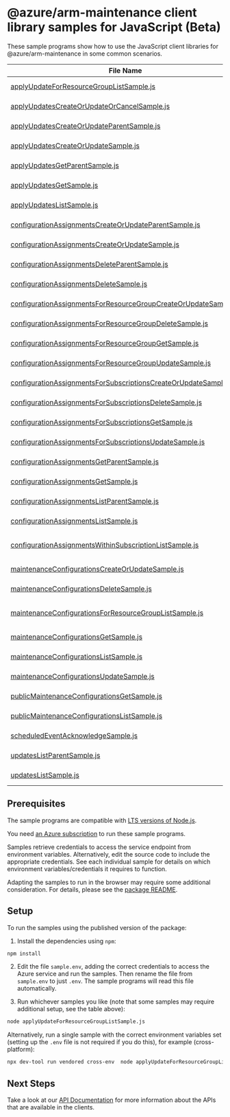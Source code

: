 # @azure/arm-maintenance client library samples for JavaScript (Beta)

These sample programs show how to use the JavaScript client libraries for @azure/arm-maintenance in some common scenarios.

| **File Name**                                                                                                                   | **Description**                                                                                                                                                                                      |
| ------------------------------------------------------------------------------------------------------------------------------- | ---------------------------------------------------------------------------------------------------------------------------------------------------------------------------------------------------- |
| [applyUpdateForResourceGroupListSample.js][applyupdateforresourcegrouplistsample]                                               | get Configuration records within a subscription and resource group x-ms-original-file: 2023-10-01-preview/ApplyUpdatesResourceGroup_List.json                                                        |
| [applyUpdatesCreateOrUpdateOrCancelSample.js][applyupdatescreateorupdateorcancelsample]                                         | apply maintenance updates to resource x-ms-original-file: 2023-10-01-preview/ApplyUpdates_CreateOrUpdateOnly_NoCancellation.json                                                                     |
| [applyUpdatesCreateOrUpdateParentSample.js][applyupdatescreateorupdateparentsample]                                             | apply maintenance updates to resource with parent x-ms-original-file: 2023-10-01-preview/ApplyUpdates_CreateOrUpdateParent.json                                                                      |
| [applyUpdatesCreateOrUpdateSample.js][applyupdatescreateorupdatesample]                                                         | apply maintenance updates to resource x-ms-original-file: 2023-10-01-preview/ApplyUpdates_CreateOrUpdate.json                                                                                        |
| [applyUpdatesGetParentSample.js][applyupdatesgetparentsample]                                                                   | track maintenance updates to resource with parent x-ms-original-file: 2023-10-01-preview/ApplyUpdates_GetParent.json                                                                                 |
| [applyUpdatesGetSample.js][applyupdatesgetsample]                                                                               | track maintenance updates to resource x-ms-original-file: 2023-10-01-preview/ApplyUpdates_Get.json                                                                                                   |
| [applyUpdatesListSample.js][applyupdateslistsample]                                                                             | get Configuration records within a subscription x-ms-original-file: 2023-10-01-preview/ApplyUpdates_List.json                                                                                        |
| [configurationAssignmentsCreateOrUpdateParentSample.js][configurationassignmentscreateorupdateparentsample]                     | register configuration for resource. x-ms-original-file: 2023-10-01-preview/ConfigurationAssignments_CreateOrUpdateParent.json                                                                       |
| [configurationAssignmentsCreateOrUpdateSample.js][configurationassignmentscreateorupdatesample]                                 | register configuration for resource. x-ms-original-file: 2023-10-01-preview/ConfigurationAssignments_CreateOrUpdate.json                                                                             |
| [configurationAssignmentsDeleteParentSample.js][configurationassignmentsdeleteparentsample]                                     | unregister configuration for resource. x-ms-original-file: 2023-10-01-preview/ConfigurationAssignments_DeleteParent.json                                                                             |
| [configurationAssignmentsDeleteSample.js][configurationassignmentsdeletesample]                                                 | unregister configuration for resource. x-ms-original-file: 2023-10-01-preview/ConfigurationAssignments_Delete.json                                                                                   |
| [configurationAssignmentsForResourceGroupCreateOrUpdateSample.js][configurationassignmentsforresourcegroupcreateorupdatesample] | register configuration for resource. x-ms-original-file: 2023-10-01-preview/ConfigurationAssignmentsForResourceGroup_CreateOrUpdate.json                                                             |
| [configurationAssignmentsForResourceGroupDeleteSample.js][configurationassignmentsforresourcegroupdeletesample]                 | unregister configuration for resource. x-ms-original-file: 2023-10-01-preview/ConfigurationAssignmentsForResourceGroup_Delete.json                                                                   |
| [configurationAssignmentsForResourceGroupGetSample.js][configurationassignmentsforresourcegroupgetsample]                       | get configuration assignment for resource.. x-ms-original-file: 2023-10-01-preview/ConfigurationAssignmentsForResourceGroup_Get.json                                                                 |
| [configurationAssignmentsForResourceGroupUpdateSample.js][configurationassignmentsforresourcegroupupdatesample]                 | register configuration for resource. x-ms-original-file: 2023-10-01-preview/ConfigurationAssignmentsForResourceGroup_UpdateForResource.json                                                          |
| [configurationAssignmentsForSubscriptionsCreateOrUpdateSample.js][configurationassignmentsforsubscriptionscreateorupdatesample] | register configuration for resource. x-ms-original-file: 2023-10-01-preview/ConfigurationAssignmentsForSubscriptions_CreateOrUpdate.json                                                             |
| [configurationAssignmentsForSubscriptionsDeleteSample.js][configurationassignmentsforsubscriptionsdeletesample]                 | unregister configuration for resource. x-ms-original-file: 2023-10-01-preview/ConfigurationAssignmentsForSubscriptions_Delete.json                                                                   |
| [configurationAssignmentsForSubscriptionsGetSample.js][configurationassignmentsforsubscriptionsgetsample]                       | get configuration assignment for resource. x-ms-original-file: 2023-10-01-preview/ConfigurationAssignmentsForSubscriptions_Get.json                                                                  |
| [configurationAssignmentsForSubscriptionsUpdateSample.js][configurationassignmentsforsubscriptionsupdatesample]                 | register configuration for resource. x-ms-original-file: 2023-10-01-preview/ConfigurationAssignmentsForSubscriptions_UpdateForResource.json                                                          |
| [configurationAssignmentsGetParentSample.js][configurationassignmentsgetparentsample]                                           | get configuration assignment for resource.. x-ms-original-file: 2023-10-01-preview/ConfigurationAssignments_GetParent.json                                                                           |
| [configurationAssignmentsGetSample.js][configurationassignmentsgetsample]                                                       | get configuration assignment for resource.. x-ms-original-file: 2023-10-01-preview/ConfigurationAssignments_Get.json                                                                                 |
| [configurationAssignmentsListParentSample.js][configurationassignmentslistparentsample]                                         | list configurationAssignments for resource. x-ms-original-file: 2023-10-01-preview/ConfigurationAssignments_ListParent.json                                                                          |
| [configurationAssignmentsListSample.js][configurationassignmentslistsample]                                                     | get Configuration records within a subscription and resource group x-ms-original-file: 2023-10-01-preview/ConfigurationAssignments_List.json                                                         |
| [configurationAssignmentsWithinSubscriptionListSample.js][configurationassignmentswithinsubscriptionlistsample]                 | [UNSUPPORTED] Get configuration assignment within a subscription. This API is not implemented yet. x-ms-original-file: 2023-10-01-preview/ConfigurationAssignmentsResultWithinSubscription_List.json |
| [maintenanceConfigurationsCreateOrUpdateSample.js][maintenanceconfigurationscreateorupdatesample]                               | create or Update configuration record x-ms-original-file: 2023-10-01-preview/MaintenanceConfigurations_CreateOrUpdateForResource.json                                                                |
| [maintenanceConfigurationsDeleteSample.js][maintenanceconfigurationsdeletesample]                                               | delete Configuration record x-ms-original-file: 2023-10-01-preview/MaintenanceConfigurations_DeleteForResource.json                                                                                  |
| [maintenanceConfigurationsForResourceGroupListSample.js][maintenanceconfigurationsforresourcegrouplistsample]                   | get Configuration records within a subscription and resource group x-ms-original-file: 2023-10-01-preview/MaintenanceConfigurationsResourceGroup_List.json                                           |
| [maintenanceConfigurationsGetSample.js][maintenanceconfigurationsgetsample]                                                     | get Configuration record x-ms-original-file: 2023-10-01-preview/MaintenanceConfigurations_GetForResource.json                                                                                        |
| [maintenanceConfigurationsListSample.js][maintenanceconfigurationslistsample]                                                   | get Configuration records within a subscription x-ms-original-file: 2023-10-01-preview/MaintenanceConfigurations_List.json                                                                           |
| [maintenanceConfigurationsUpdateSample.js][maintenanceconfigurationsupdatesample]                                               | patch configuration record x-ms-original-file: 2023-10-01-preview/MaintenanceConfigurations_UpdateForResource.json                                                                                   |
| [publicMaintenanceConfigurationsGetSample.js][publicmaintenanceconfigurationsgetsample]                                         | get Public Maintenance Configuration record x-ms-original-file: 2023-10-01-preview/PublicMaintenanceConfigurations_GetForResource.json                                                               |
| [publicMaintenanceConfigurationsListSample.js][publicmaintenanceconfigurationslistsample]                                       | get Public Maintenance Configuration records x-ms-original-file: 2023-10-01-preview/PublicMaintenanceConfigurations_List.json                                                                        |
| [scheduledEventAcknowledgeSample.js][scheduledeventacknowledgesample]                                                           | post Scheduled Event Acknowledgement x-ms-original-file: 2023-10-01-preview/ScheduledEvents_Acknowledge.json                                                                                         |
| [updatesListParentSample.js][updateslistparentsample]                                                                           | get updates to resources. x-ms-original-file: 2023-10-01-preview/Updates_ListParent.json                                                                                                             |
| [updatesListSample.js][updateslistsample]                                                                                       | get updates to resources. x-ms-original-file: 2023-10-01-preview/Updates_List.json                                                                                                                   |

## Prerequisites

The sample programs are compatible with [LTS versions of Node.js](https://github.com/nodejs/release#release-schedule).

You need [an Azure subscription][freesub] to run these sample programs.

Samples retrieve credentials to access the service endpoint from environment variables. Alternatively, edit the source code to include the appropriate credentials. See each individual sample for details on which environment variables/credentials it requires to function.

Adapting the samples to run in the browser may require some additional consideration. For details, please see the [package README][package].

## Setup

To run the samples using the published version of the package:

1. Install the dependencies using `npm`:

```bash
npm install
```

2. Edit the file `sample.env`, adding the correct credentials to access the Azure service and run the samples. Then rename the file from `sample.env` to just `.env`. The sample programs will read this file automatically.

3. Run whichever samples you like (note that some samples may require additional setup, see the table above):

```bash
node applyUpdateForResourceGroupListSample.js
```

Alternatively, run a single sample with the correct environment variables set (setting up the `.env` file is not required if you do this), for example (cross-platform):

```bash
npx dev-tool run vendored cross-env  node applyUpdateForResourceGroupListSample.js
```

## Next Steps

Take a look at our [API Documentation][apiref] for more information about the APIs that are available in the clients.

[applyupdateforresourcegrouplistsample]: https://github.com/Azure/azure-sdk-for-js/blob/main/sdk/maintenance/arm-maintenance/samples/v1-beta/javascript/applyUpdateForResourceGroupListSample.js
[applyupdatescreateorupdateorcancelsample]: https://github.com/Azure/azure-sdk-for-js/blob/main/sdk/maintenance/arm-maintenance/samples/v1-beta/javascript/applyUpdatesCreateOrUpdateOrCancelSample.js
[applyupdatescreateorupdateparentsample]: https://github.com/Azure/azure-sdk-for-js/blob/main/sdk/maintenance/arm-maintenance/samples/v1-beta/javascript/applyUpdatesCreateOrUpdateParentSample.js
[applyupdatescreateorupdatesample]: https://github.com/Azure/azure-sdk-for-js/blob/main/sdk/maintenance/arm-maintenance/samples/v1-beta/javascript/applyUpdatesCreateOrUpdateSample.js
[applyupdatesgetparentsample]: https://github.com/Azure/azure-sdk-for-js/blob/main/sdk/maintenance/arm-maintenance/samples/v1-beta/javascript/applyUpdatesGetParentSample.js
[applyupdatesgetsample]: https://github.com/Azure/azure-sdk-for-js/blob/main/sdk/maintenance/arm-maintenance/samples/v1-beta/javascript/applyUpdatesGetSample.js
[applyupdateslistsample]: https://github.com/Azure/azure-sdk-for-js/blob/main/sdk/maintenance/arm-maintenance/samples/v1-beta/javascript/applyUpdatesListSample.js
[configurationassignmentscreateorupdateparentsample]: https://github.com/Azure/azure-sdk-for-js/blob/main/sdk/maintenance/arm-maintenance/samples/v1-beta/javascript/configurationAssignmentsCreateOrUpdateParentSample.js
[configurationassignmentscreateorupdatesample]: https://github.com/Azure/azure-sdk-for-js/blob/main/sdk/maintenance/arm-maintenance/samples/v1-beta/javascript/configurationAssignmentsCreateOrUpdateSample.js
[configurationassignmentsdeleteparentsample]: https://github.com/Azure/azure-sdk-for-js/blob/main/sdk/maintenance/arm-maintenance/samples/v1-beta/javascript/configurationAssignmentsDeleteParentSample.js
[configurationassignmentsdeletesample]: https://github.com/Azure/azure-sdk-for-js/blob/main/sdk/maintenance/arm-maintenance/samples/v1-beta/javascript/configurationAssignmentsDeleteSample.js
[configurationassignmentsforresourcegroupcreateorupdatesample]: https://github.com/Azure/azure-sdk-for-js/blob/main/sdk/maintenance/arm-maintenance/samples/v1-beta/javascript/configurationAssignmentsForResourceGroupCreateOrUpdateSample.js
[configurationassignmentsforresourcegroupdeletesample]: https://github.com/Azure/azure-sdk-for-js/blob/main/sdk/maintenance/arm-maintenance/samples/v1-beta/javascript/configurationAssignmentsForResourceGroupDeleteSample.js
[configurationassignmentsforresourcegroupgetsample]: https://github.com/Azure/azure-sdk-for-js/blob/main/sdk/maintenance/arm-maintenance/samples/v1-beta/javascript/configurationAssignmentsForResourceGroupGetSample.js
[configurationassignmentsforresourcegroupupdatesample]: https://github.com/Azure/azure-sdk-for-js/blob/main/sdk/maintenance/arm-maintenance/samples/v1-beta/javascript/configurationAssignmentsForResourceGroupUpdateSample.js
[configurationassignmentsforsubscriptionscreateorupdatesample]: https://github.com/Azure/azure-sdk-for-js/blob/main/sdk/maintenance/arm-maintenance/samples/v1-beta/javascript/configurationAssignmentsForSubscriptionsCreateOrUpdateSample.js
[configurationassignmentsforsubscriptionsdeletesample]: https://github.com/Azure/azure-sdk-for-js/blob/main/sdk/maintenance/arm-maintenance/samples/v1-beta/javascript/configurationAssignmentsForSubscriptionsDeleteSample.js
[configurationassignmentsforsubscriptionsgetsample]: https://github.com/Azure/azure-sdk-for-js/blob/main/sdk/maintenance/arm-maintenance/samples/v1-beta/javascript/configurationAssignmentsForSubscriptionsGetSample.js
[configurationassignmentsforsubscriptionsupdatesample]: https://github.com/Azure/azure-sdk-for-js/blob/main/sdk/maintenance/arm-maintenance/samples/v1-beta/javascript/configurationAssignmentsForSubscriptionsUpdateSample.js
[configurationassignmentsgetparentsample]: https://github.com/Azure/azure-sdk-for-js/blob/main/sdk/maintenance/arm-maintenance/samples/v1-beta/javascript/configurationAssignmentsGetParentSample.js
[configurationassignmentsgetsample]: https://github.com/Azure/azure-sdk-for-js/blob/main/sdk/maintenance/arm-maintenance/samples/v1-beta/javascript/configurationAssignmentsGetSample.js
[configurationassignmentslistparentsample]: https://github.com/Azure/azure-sdk-for-js/blob/main/sdk/maintenance/arm-maintenance/samples/v1-beta/javascript/configurationAssignmentsListParentSample.js
[configurationassignmentslistsample]: https://github.com/Azure/azure-sdk-for-js/blob/main/sdk/maintenance/arm-maintenance/samples/v1-beta/javascript/configurationAssignmentsListSample.js
[configurationassignmentswithinsubscriptionlistsample]: https://github.com/Azure/azure-sdk-for-js/blob/main/sdk/maintenance/arm-maintenance/samples/v1-beta/javascript/configurationAssignmentsWithinSubscriptionListSample.js
[maintenanceconfigurationscreateorupdatesample]: https://github.com/Azure/azure-sdk-for-js/blob/main/sdk/maintenance/arm-maintenance/samples/v1-beta/javascript/maintenanceConfigurationsCreateOrUpdateSample.js
[maintenanceconfigurationsdeletesample]: https://github.com/Azure/azure-sdk-for-js/blob/main/sdk/maintenance/arm-maintenance/samples/v1-beta/javascript/maintenanceConfigurationsDeleteSample.js
[maintenanceconfigurationsforresourcegrouplistsample]: https://github.com/Azure/azure-sdk-for-js/blob/main/sdk/maintenance/arm-maintenance/samples/v1-beta/javascript/maintenanceConfigurationsForResourceGroupListSample.js
[maintenanceconfigurationsgetsample]: https://github.com/Azure/azure-sdk-for-js/blob/main/sdk/maintenance/arm-maintenance/samples/v1-beta/javascript/maintenanceConfigurationsGetSample.js
[maintenanceconfigurationslistsample]: https://github.com/Azure/azure-sdk-for-js/blob/main/sdk/maintenance/arm-maintenance/samples/v1-beta/javascript/maintenanceConfigurationsListSample.js
[maintenanceconfigurationsupdatesample]: https://github.com/Azure/azure-sdk-for-js/blob/main/sdk/maintenance/arm-maintenance/samples/v1-beta/javascript/maintenanceConfigurationsUpdateSample.js
[publicmaintenanceconfigurationsgetsample]: https://github.com/Azure/azure-sdk-for-js/blob/main/sdk/maintenance/arm-maintenance/samples/v1-beta/javascript/publicMaintenanceConfigurationsGetSample.js
[publicmaintenanceconfigurationslistsample]: https://github.com/Azure/azure-sdk-for-js/blob/main/sdk/maintenance/arm-maintenance/samples/v1-beta/javascript/publicMaintenanceConfigurationsListSample.js
[scheduledeventacknowledgesample]: https://github.com/Azure/azure-sdk-for-js/blob/main/sdk/maintenance/arm-maintenance/samples/v1-beta/javascript/scheduledEventAcknowledgeSample.js
[updateslistparentsample]: https://github.com/Azure/azure-sdk-for-js/blob/main/sdk/maintenance/arm-maintenance/samples/v1-beta/javascript/updatesListParentSample.js
[updateslistsample]: https://github.com/Azure/azure-sdk-for-js/blob/main/sdk/maintenance/arm-maintenance/samples/v1-beta/javascript/updatesListSample.js
[apiref]: https://learn.microsoft.com/javascript/api/@azure/arm-maintenance?view=azure-node-preview
[freesub]: https://azure.microsoft.com/free/
[package]: https://github.com/Azure/azure-sdk-for-js/tree/main/sdk/maintenance/arm-maintenance/README.md
